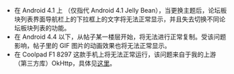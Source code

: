 - 在 Android 4.1 上 （仅指代 Android 4.1 Jelly Bean），当更换主题后，论坛板块列表界面导航栏上的下拉框上的文字将无法正常显示，并且失去切换不同论坛板块列表的功能。
- 在 Android 4.4 以下，从帖子某一楼层开始，将无法进行正常复制。受该问题影响，帖子里的 GIF 图片的动画效果也将无法正常显示。
- 在 Coolpad F1 8297 这款手机上将无法正常运行，该问题来自于我的上游 （第三方库）OkHttp，具体见[这里](https://github.com/square/okhttp/issues/1114)。
